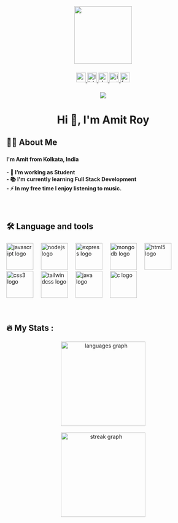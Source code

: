 <div align="center">
    <img height="150" src="https://media.licdn.com/dms/image/v2/D5616AQHYeX51Lx38eg/profile-displaybackgroundimage-shrink_350_1400/profile-displaybackgroundimage-shrink_350_1400/0/1712075291740?e=1735171200&v=beta&t=2aWJuDka79b7yTg3bQwiFJkBcq9jyJziOlySB8A4Ge0"  />
  </div>
  
  ###
  
  <div align="center">
    <a href="mailto:amitroy251203@gmail.com" target="_blank">
      <img src="https://img.shields.io/static/v1?message=Gmail&logo=gmail&label=&color=D14836&logoColor=white&labelColor=&style=for-the-badge" height="25" alt="gmail logo"  />
    </a>
    <a href="https://www.linkedin.com/in/amit-roy-062485261/" target="_blank">
      <img src="https://img.shields.io/static/v1?message=LinkedIn&logo=linkedin&label=&color=0077B5&logoColor=white&labelColor=&style=for-the-badge" height="25" alt="linkedin logo"  />
    </a>
    <a href="https://amitroy.vercel.app/" target="_blank">
      <img src="https://img.shields.io/static/v1?message=PORTFOLIO&logo=dev.to&label=&color=&logoColor=white&labelColor=&style=for-the-badge" height="25" alt="devto logo"  />
    </a>
    <a href="https://www.instagram.com/amit_roy25/?igsh=MTU0bWo2NzA0ZG83eQ%3D%3D" target="_blank">
      <img src="https://img.shields.io/static/v1?message=Instagram&logo=instagram&label=&color=E4405F&logoColor=white&labelColor=&style=for-the-badge" height="25" alt="instagram logo"  />
    </a>
    <a href="https://www.facebook.com/profile.php?id=100081072751169" target="_blank">
      <img src="https://img.shields.io/static/v1?message=Facebook&logo=facebook&label=&color=1877F2&logoColor=white&labelColor=&style=for-the-badge" height="25" alt="facebook logo"  />
    </a>
  </div>
  
  ###
  
  <div align="center">
    <img src="https://visitor-badge.laobi.icu/badge?page_id=amitDev25.amitDev25&"  />
  </div>
  
  ###
  
  <h1 align="center">Hi 👋, I'm Amit Roy</h1>
  
  ###
  
  <h2 align="left">👩‍💻  About Me</h2>
  
  ###
  
  <h4 align="left">I'm Amit from Kolkata, India<br><br>- 🔭 I’m working as Student<br>- 📚 I'm currently learning Full Stack Development<br>- ⚡ In my free time I enjoy listening to music.</h4>
  
  ###
  <br>
  
  <h2 align="left">🛠 Language and tools</h2>
  
  ###
  
  <div align="left">
    <img src="https://cdn.jsdelivr.net/gh/devicons/devicon/icons/javascript/javascript-original.svg" height="70" alt="javascript logo"  />
    <img width="12" />
    <img src="https://cdn.jsdelivr.net/gh/devicons/devicon/icons/nodejs/nodejs-plain-wordmark.svg" height="70" alt="nodejs logo"  />
    <img width="12" />
    <img src="https://skillicons.dev/icons?i=express" height="70" alt="express logo"  />
    <img width="12" />
    <img src="https://cdn.jsdelivr.net/gh/devicons/devicon/icons/mongodb/mongodb-plain-wordmark.svg" height="70" alt="mongodb logo"  />
    <img width="12" />
    <img src="https://cdn.jsdelivr.net/gh/devicons/devicon/icons/html5/html5-original.svg" height="70" alt="html5 logo"  />
    <img width="12" />
    <img src="https://cdn.jsdelivr.net/gh/devicons/devicon/icons/css3/css3-original.svg" height="70" alt="css3 logo"  />
    <img width="12" />
    <img src="https://cdn.simpleicons.org/tailwindcss/06B6D4" height="70" alt="tailwindcss logo"  />
    <img width="12" />
    <img src="https://cdn.jsdelivr.net/gh/devicons/devicon/icons/java/java-original-wordmark.svg" height="70" alt="java logo"  />
    <img width="12" />
    <img src="https://cdn.jsdelivr.net/gh/devicons/devicon/icons/c/c-original.svg" height="70" alt="c logo"  />
  </div>
  
  
  
  <br clear="both">
  <br>
  <h2 align="left">🔥   My Stats :</h2>
  
  ###
  
  <div align="center">
    <img src="https://github-readme-stats.vercel.app/api/top-langs?username=amitDev25&locale=en&hide_title=false&layout=compact&card_width=320&langs_count=5&theme=dracula&hide_border=false&order=2" height="220" alt="languages graph" /> <br> <br>
    <img src="https://streak-stats.demolab.com?user=amitDev25&locale=en&mode=daily&theme=dark&hide_border=false&border_radius=5&order=3" height="220" alt="streak graph"  />
  </div>
  
  ###
  
